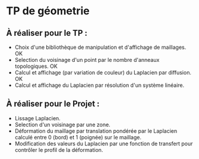 # TP de géometrie

## À réaliser pour le TP :

- Choix d'une bibliothèque de manipulation et d'affichage de maillages. OK
- Selection du voisinage d'un point par le nombre d'anneaux topologiques. OK
- Calcul et affichage (par variation de couleur) du Laplacien par diffusion. OK
- Calcul et affichage du Laplacien par résolution d'un système linéaire.

## À réaliser pour le Projet :
- Lissage Laplacien.
- Selection d'un voisinage par une zone.
- Déformation du maillage par translation pondérée par le Laplacien calculé entre 0 (bord) et 1 (poignée) sur le maillage.
- Modification des valeurs du Laplacien par une fonction de transfert pour contrôler le profil de la déformation.
